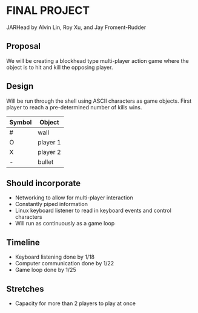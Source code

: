 # FINAL PROJECT
JARHead by Alvin Lin, Roy Xu, and Jay Froment-Rudder

## Proposal
We will be creating a blockhead type multi-player action game where the object is to hit and kill the opposing player.

## Design
Will be run through the shell using ASCII characters as game objects. First player to reach a pre-determined number of kills wins.

|Symbol| Object |
|------|--------|
|  #   |wall    |
|  O   |player 1|
|  X   |player 2|
|  -   |bullet  |

## Should incorporate
- Networking to allow for multi-player interaction
- Constantly piped information
- Linux keyboard listener to read in keyboard events and control characters
- Will run as continuously as a game loop

## Timeline
- Keyboard listening done by 1/18
- Computer communication done by 1/22
- Game loop done by 1/25

## Stretches
- Capacity for more than 2 players to play at once
